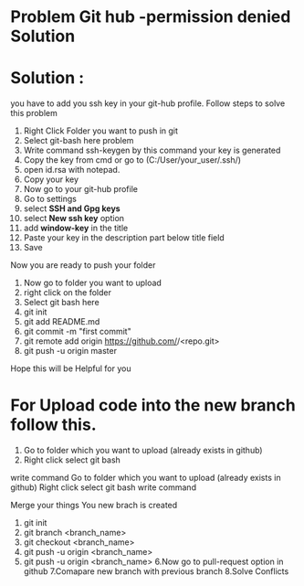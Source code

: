# Problem Git hub -permission denied Solution

# Solution : 

you have to add you ssh key in your git-hub profile. Follow steps to solve this problem

1. Right Click Folder you want to push in git
2. Select git-bash here problem
3. Write command ssh-keygen by this command your key is generated
4. Copy the key from cmd or go to (C:/User/your_user/.ssh/)
5. open id.rsa with notepad.
6. Copy your key
7. Now go to your git-hub profile
8. Go to settings
9. select **SSH and Gpg keys** 
10. select **New ssh key** option
11. add **window-key** in the title 
12. Paste your key in the description part below title field
13. Save

Now you are ready to push your folder

1. Now go to folder you want to upload
2. right click on the folder
3. Select git bash here 
4. git init
5. git add README.md
6. git commit -m "first commit"
7. git remote add origin https://github.com/<UserName>/<repo.git>
8. git push -u origin master

Hope this will be Helpful for you


# For Upload code into the new branch follow this.
1. Go to folder which you want to upload (already exists in github)
2. Right click select git bash

write command
Go to folder which you want to upload (already exists in github)
Right click select git bash
write command


Merge your things
You new brach is created
1. git init
2. git branch <branch_name>
3. git checkout <branch_name> 
4. git push -u origin <branch_name>
5. git push -u origin <branch_name>
6.Now go to pull-request option in github
7.Comapare new branch with previous branch
8.Solve Conflicts
